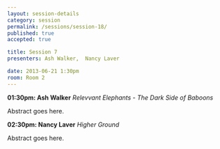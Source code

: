 ```yaml
---
layout: session-details
category: session
permalink: /sessions/session-18/
published: true
accepted: true

title: Session 7
presenters: Ash Walker,  Nancy Laver

date: 2013-06-21 1:30pm
room: Room 2
---
```


**01:30pm: Ash Walker**
_Relevvant Elephants - The Dark Side of Baboons_

Abstract goes here.

**02:30pm: Nancy Laver**
_Higher Ground_

Abstract goes here.
